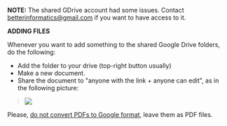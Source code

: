 ---
---

**NOTE:** The shared GDrive account had some issues. Contact betterinformatics@gmail.com if you want to have access to it.

**ADDING FILES**

Whenever you want to add something to the shared Google Drive folders, do the following:

*   Add the folder to your drive (top-right button usually)
*   Make a new document.
*   Share the document to "anyone with the link + anyone can edit", as in the following picture:

> ![](http://i.imgur.com/u2G6Z2H.png)

Please, <u>do not convert PDFs to Google format</u>, leave them as PDF files.